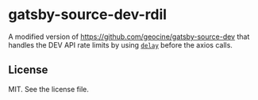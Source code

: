 # gatsby-source-dev-rdil

A modified version of https://github.com/geocine/gatsby-source-dev that handles the DEV API rate limits by using [`delay`](https://github.com/sindresorhus/delay) before the axios calls.

## License

MIT. See the license file.
